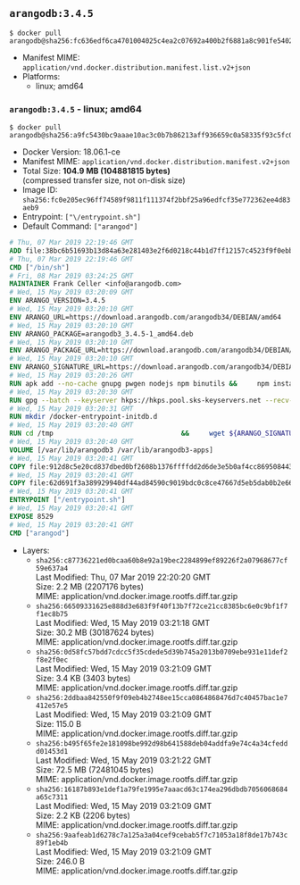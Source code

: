 ## `arangodb:3.4.5`

```console
$ docker pull arangodb@sha256:fc636edf6ca4701004025c4ea2c07692a400b2f6881a8c901fe5402207fabf0b
```

-	Manifest MIME: `application/vnd.docker.distribution.manifest.list.v2+json`
-	Platforms:
	-	linux; amd64

### `arangodb:3.4.5` - linux; amd64

```console
$ docker pull arangodb@sha256:a9fc5430bc9aaae10ac3c0b7b86213aff936659c0a58335f93c5fc08f8522b20
```

-	Docker Version: 18.06.1-ce
-	Manifest MIME: `application/vnd.docker.distribution.manifest.v2+json`
-	Total Size: **104.9 MB (104881815 bytes)**  
	(compressed transfer size, not on-disk size)
-	Image ID: `sha256:fc0e205ec96ff74589f9811f111374f2bbf25a96edfcf35e772362ee4d83aeb9`
-	Entrypoint: `["\/entrypoint.sh"]`
-	Default Command: `["arangod"]`

```dockerfile
# Thu, 07 Mar 2019 22:19:46 GMT
ADD file:38bc6b51693b13d84a63e281403e2f6d0218c44b1d7ff12157c4523f9f0ebb1e in / 
# Thu, 07 Mar 2019 22:19:46 GMT
CMD ["/bin/sh"]
# Fri, 08 Mar 2019 03:24:25 GMT
MAINTAINER Frank Celler <info@arangodb.com>
# Wed, 15 May 2019 03:20:09 GMT
ENV ARANGO_VERSION=3.4.5
# Wed, 15 May 2019 03:20:10 GMT
ENV ARANGO_URL=https://download.arangodb.com/arangodb34/DEBIAN/amd64
# Wed, 15 May 2019 03:20:10 GMT
ENV ARANGO_PACKAGE=arangodb3_3.4.5-1_amd64.deb
# Wed, 15 May 2019 03:20:10 GMT
ENV ARANGO_PACKAGE_URL=https://download.arangodb.com/arangodb34/DEBIAN/amd64/arangodb3_3.4.5-1_amd64.deb
# Wed, 15 May 2019 03:20:10 GMT
ENV ARANGO_SIGNATURE_URL=https://download.arangodb.com/arangodb34/DEBIAN/amd64/arangodb3_3.4.5-1_amd64.deb.asc
# Wed, 15 May 2019 03:20:26 GMT
RUN apk add --no-cache gnupg pwgen nodejs npm binutils &&     npm install -g foxx-cli &&     rm -rf /root/.npm
# Wed, 15 May 2019 03:20:30 GMT
RUN gpg --batch --keyserver hkps://hkps.pool.sks-keyservers.net --recv-keys CD8CB0F1E0AD5B52E93F41E7EA93F5E56E751E9B
# Wed, 15 May 2019 03:20:31 GMT
RUN mkdir /docker-entrypoint-initdb.d
# Wed, 15 May 2019 03:20:40 GMT
RUN cd /tmp                                &&     wget ${ARANGO_SIGNATURE_URL}           &&     wget ${ARANGO_PACKAGE_URL}             &&     gpg --verify ${ARANGO_PACKAGE}.asc     &&     ar x ${ARANGO_PACKAGE} data.tar.gz     &&     tar -C / -x -z -f data.tar.gz          &&     sed -ri         -e 's!127\.0\.0\.1!0.0.0.0!g'         -e 's!^(file\s*=\s*).*!\1 -!'         -e 's!^\s*uid\s*=.*!!'         /etc/arangodb3/arangod.conf        &&     echo chgrp 0 /var/lib/arangodb3 /var/lib/arangodb3-apps &&     echo chmod 775 /var/lib/arangodb3 /var/lib/arangodb3-apps &&     rm -f /usr/bin/foxx &&     wget http://dl-cdn.alpinelinux.org/alpine/edge/main/x86_64/numactl-2.0.12-r2.apk &&     echo "5d6169428e3b8a5d0feda9948a199e9eb676b9a10961f643141f0e462eff38f1  numactl-2.0.12-r2.apk" | sha256sum -c &&     apk add ./numactl-2.0.12-r2.apk &&     wget http://dl-cdn.alpinelinux.org/alpine/edge/main/x86_64/numactl-tools-2.0.12-r2.apk &&     echo "c758d0ea59a50e2d130ae5df1c35c77da935521ac2649183abde16a6bb1fa4d5  numactl-tools-2.0.12-r2.apk" | sha256sum -c &&     apk add ./numactl-tools-2.0.12-r2.apk &&     rm -f ${ARANGO_PACKAGE}* data.tar.gz numactl-2.0.12-r2.apk numactl-tools-2.0.12-r2.apk
# Wed, 15 May 2019 03:20:40 GMT
VOLUME [/var/lib/arangodb3 /var/lib/arangodb3-apps]
# Wed, 15 May 2019 03:20:41 GMT
COPY file:912d8c5e20cd837dbed0bf2608b1376ffffdd2d6de3e5b0af4cc869508443235 in /entrypoint.sh 
# Wed, 15 May 2019 03:20:41 GMT
COPY file:62d691f3a389929940df44ad84590c9019bdc0c8ce47667d5eb5dab0b2e66954 in /usr/bin/foxx 
# Wed, 15 May 2019 03:20:41 GMT
ENTRYPOINT ["/entrypoint.sh"]
# Wed, 15 May 2019 03:20:41 GMT
EXPOSE 8529
# Wed, 15 May 2019 03:20:41 GMT
CMD ["arangod"]
```

-	Layers:
	-	`sha256:c87736221ed0bcaa60b8e92a19bec2284899ef89226f2a07968677cf59e637a4`  
		Last Modified: Thu, 07 Mar 2019 22:20:20 GMT  
		Size: 2.2 MB (2207176 bytes)  
		MIME: application/vnd.docker.image.rootfs.diff.tar.gzip
	-	`sha256:66509331625e888d3e683f9f40f13b7f72ce21cc8385bc6e0c9bf1f7f1ec8b75`  
		Last Modified: Wed, 15 May 2019 03:21:18 GMT  
		Size: 30.2 MB (30187624 bytes)  
		MIME: application/vnd.docker.image.rootfs.diff.tar.gzip
	-	`sha256:0d58fc57bdd7cdcc5f35cdede5d39b745a2013b0709ebe931e11def2f8e2f0ec`  
		Last Modified: Wed, 15 May 2019 03:21:09 GMT  
		Size: 3.4 KB (3403 bytes)  
		MIME: application/vnd.docker.image.rootfs.diff.tar.gzip
	-	`sha256:2ddbaa842550f9f09eb4b2748ee15cca0864868476d7c40457bac1e7412e57e5`  
		Last Modified: Wed, 15 May 2019 03:21:09 GMT  
		Size: 115.0 B  
		MIME: application/vnd.docker.image.rootfs.diff.tar.gzip
	-	`sha256:b495f65fe2e181098be992d98b641588deb04addfa9e74c4a34cfeddd01453d1`  
		Last Modified: Wed, 15 May 2019 03:21:22 GMT  
		Size: 72.5 MB (72481045 bytes)  
		MIME: application/vnd.docker.image.rootfs.diff.tar.gzip
	-	`sha256:16187b893e1def1a79fe1995e7aaacd63c174ea296dbdb7056068684a65c7311`  
		Last Modified: Wed, 15 May 2019 03:21:09 GMT  
		Size: 2.2 KB (2206 bytes)  
		MIME: application/vnd.docker.image.rootfs.diff.tar.gzip
	-	`sha256:9aafeab1d6278c7a125a3a04cef9cebab5f7c71053a18f8de17b743c89f1eb4b`  
		Last Modified: Wed, 15 May 2019 03:21:09 GMT  
		Size: 246.0 B  
		MIME: application/vnd.docker.image.rootfs.diff.tar.gzip
